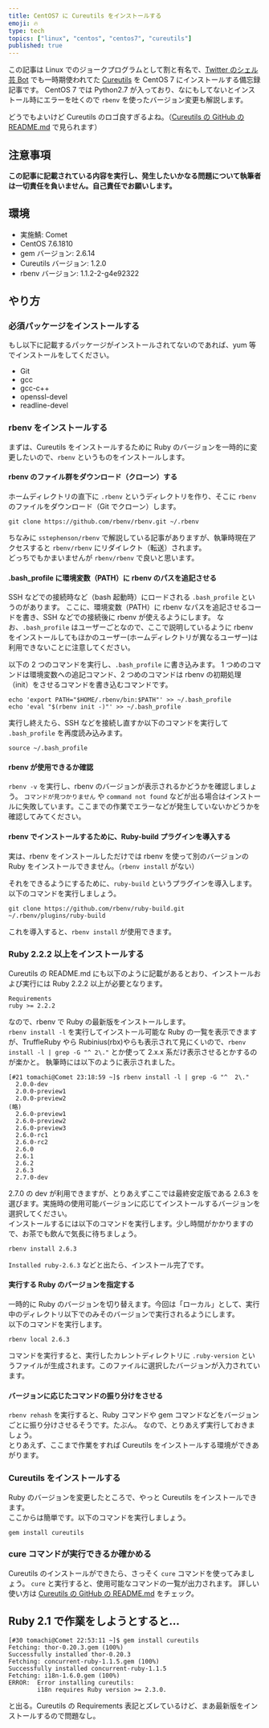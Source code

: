 ```yaml
---
title: CentOS7 に Cureutils をインストールする
emoji: 🔥
type: tech
topics: ["linux", "centos", "centos7", "cureutils"]
published: true
---
```


この記事は Linux でのジョークプログラムとして割と有名で、[Twitter のシェル芸 Bot](https://twitter.com/minyoruminyon) でも一時期使われてた [Cureutils](https://github.com/greymd/cureutils) を CentOS 7 にインストールする備忘録記事です。
CentOS 7 では Python2.7 が入っており、なにもしてないとインストール時にエラーを吐くので `rbenv` を使ったバージョン変更も解説します。

どうでもよいけど Cureutils のロゴ良すぎるよね。（[Cureutils の GitHub の README.md](https://github.com/greymd/cureutils/blob/master/README.md) で見られます）

## 注意事項

**この記事に記載されている内容を実行し、発生したいかなる問題について執筆者は一切責任を負いません。自己責任でお願いします。**

## 環境

- 実施鯖: Comet
- CentOS 7.6.1810
- gem バージョン: 2.6.14
- Cureutils バージョン: 1.2.0
- rbenv バージョン: 1.1.2-2-g4e92322

## やり方

### 必須パッケージをインストールする

もし以下に記載するパッケージがインストールされてないのであれば、yum 等でインストールをしてください。

- Git
- gcc
- gcc-c++
- openssl-devel
- readline-devel

### rbenv をインストールする

まずは、Cureutils をインストールするために Ruby のバージョンを一時的に変更したいので、`rbenv` というものをインストールします。

#### rbenv のファイル群をダウンロード（クローン）する

ホームディレクトリの直下に `.rbenv` というディレクトリを作り、そこに `rbenv` のファイルをダウンロード（Git でクローン）します。

```shell
git clone https://github.com/rbenv/rbenv.git ~/.rbenv
```

ちなみに `sstephenson/rbenv` で解説している記事がありますが、執筆時現在アクセスすると `rbenv/rbenv` にリダイレクト（転送）されます。  
どっちでもかまいませんが `rbenv/rbenv` で良いと思います。

#### .bash_profile に環境変数（PATH）に rbenv のパスを追記させる

SSH などでの接続時など（bash 起動時）にロードされる `.bash_profile` というのがあります。
ここに、環境変数（PATH）に rbenv なパスを追記させるコードを書き、SSH などでの接続後に rbenv が使えるようにします。
なお、`.bash_profile` はユーザーごとなので、ここで説明しているように rbenv をインストールしてもほかのユーザー(ホームディレクトリが異なるユーザー)は利用できないことに注意してください。

以下の 2 つのコマンドを実行し、`.bash_profile` に書き込みます。
1 つめのコマンドは環境変数への追記コマンド、2 つめのコマンドは rbenv の初期処理（init）をさせるコマンドを書き込むコマンドです。

```shell
echo 'export PATH="$HOME/.rbenv/bin:$PATH"' >> ~/.bash_profile
echo 'eval "$(rbenv init -)"' >> ~/.bash_profile
```

実行し終えたら、SSH などを接続し直すか以下のコマンドを実行して `.bash_profile` を再度読み込みます。

```shell
source ~/.bash_profile
```

#### rbenv が使用できるか確認

`rbenv -v` を実行し、rbenv のバージョンが表示されるかどうかを確認しましょう。
`コマンドが見つかりません` や `command not found` などが出る場合はインストールに失敗しています。ここまでの作業でエラーなどが発生していないかどうかを確認してみてください。

#### rbenv でインストールするために、Ruby-build プラグインを導入する

実は、rbenv をインストールしただけでは rbenv を使って別のバージョンの Ruby をインストールできません。（`rbenv install` がない）

それをできるようにするために、`ruby-build` というプラグインを導入します。
以下のコマンドを実行しましょう。

```shell
git clone https://github.com/rbenv/ruby-build.git ~/.rbenv/plugins/ruby-build
```

これを導入すると、`rbenv install` が使用できます。

### Ruby 2.2.2 以上をインストールする

Cureutils の README.md にも以下のように記載があるとおり、インストールおよび実行には Ruby 2.2.2 以上が必要となります。

```text
Requirements
ruby >= 2.2.2
```

なので、rbenv で Ruby の最新版をインストールします。  
`rbenv install -l` を実行してインストール可能な Ruby の一覧を表示できますが、TruffleRuby やら Rubinius(rbx)やらも表示されて見にくいので、`rbenv install -l | grep -G "^ 2\."` とか使って 2.x.x 系だけ表示させるとかするのが楽かと。
執筆時には以下のように表示されました。

```shell
[#21 tomachi@Comet 23:18:59 ~]$ rbenv install -l | grep -G "^  2\."
  2.0.0-dev
  2.0.0-preview1
  2.0.0-preview2
(略)
  2.6.0-preview1
  2.6.0-preview2
  2.6.0-preview3
  2.6.0-rc1
  2.6.0-rc2
  2.6.0
  2.6.1
  2.6.2
  2.6.3
  2.7.0-dev
```

2.7.0 の dev が利用できますが、とりあえずここでは最終安定版である 2.6.3 を選びます。実施時の使用可能バージョンに応じてインストールするバージョンを選択してください。  
インストールするには以下のコマンドを実行します。少し時間がかかりますので、お茶でも飲んで気長に待ちましょう。

```shell
rbenv install 2.6.3
```

`Installed ruby-2.6.3` などと出たら、インストール完了です。

#### 実行する Ruby のバージョンを指定する

一時的に Ruby のバージョンを切り替えます。今回は「ローカル」として、実行中のディレクトリ以下でのみそのバージョンで実行されるようにします。  
 以下のコマンドを実行します。

```shell
rbenv local 2.6.3
```

コマンドを実行すると、実行したカレントディレクトリに `.ruby-version` というファイルが生成されます。このファイルに選択したバージョンが入力されています。

#### バージョンに応じたコマンドの振り分けをさせる

`rbenv rehash` を実行すると、Ruby コマンドや gem コマンドなどをバージョンごとに振り分けさせるそうです。たぶん。
なので、とりあえず実行しておきましょう。  
とりあえず、ここまで作業をすれば Cureutils をインストールする環境ができあがります。

### Cureutils をインストールする

Ruby のバージョンを変更したところで、やっと Cureutils をインストールできます。  
 ここからは簡単です。以下のコマンドを実行しましょう。

```shell
gem install cureutils
```

### cure コマンドが実行できるか確かめる

Cureutils のインストールができたら、さっそく `cure` コマンドを使ってみましょう。
`cure` と実行すると、使用可能なコマンドの一覧が出力されます。
詳しい使い方は [Cureutils の GitHub の README.md](https://github.com/greymd/cureutils/blob/master/README.md) をチェック。

## Ruby 2.1 で作業をしようとすると…

```shell
[#30 tomachi@Comet 22:53:11 ~]$ gem install cureutils
Fetching: thor-0.20.3.gem (100%)
Successfully installed thor-0.20.3
Fetching: concurrent-ruby-1.1.5.gem (100%)
Successfully installed concurrent-ruby-1.1.5
Fetching: i18n-1.6.0.gem (100%)
ERROR:  Error installing cureutils:
        i18n requires Ruby version >= 2.3.0.
```

と出る。Cureutils の Requirements 表記とズレているけど、まあ最新版をインストールするので問題なし。
